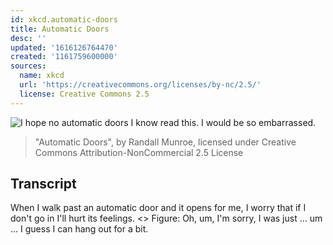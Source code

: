```yaml
---
id: xkcd.automatic-doors
title: Automatic Doors
desc: ''
updated: '1616126764470'
created: '1161759600000'
sources:
  name: xkcd
  url: 'https://creativecommons.org/licenses/by-nc/2.5/'
  license: Creative Commons 2.5
---
```

![I hope no automatic doors I know read this.  I would be so embarrassed.](https://imgs.xkcd.com/comics/automatic_doors.png)
> "Automatic Doors", by Randall Munroe, licensed under Creative Commons Attribution-NonCommercial 2.5 License

## Transcript
When I walk past an automatic door and it opens for me, I worry that if I don't go in I'll hurt its feelings.
<<whirrrr>>
Figure: Oh, um, I'm sorry, I was just ... um ... I guess I can hang out for a bit.
